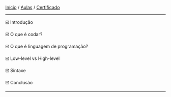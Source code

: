 [Início](https://github.com/Thalyalm/rocketseat-trilha-conectar) /
[Aulas](https://github.com/Thalyalm/rocketseat-trilha-conectar/tree/main/aulas) /
[Certificado](https://github.com/Thalyalm/rocketseat-trilha-conectar/tree/main/certificado/certificado-trilha-conectar.pdf)

---

:ballot_box_with_check: Introdução

:ballot_box_with_check: O que é codar?

:ballot_box_with_check: O que é linguagem de programação?

:ballot_box_with_check: Low-level vs High-level

:ballot_box_with_check: Sintaxe

:ballot_box_with_check: Conclusão

---